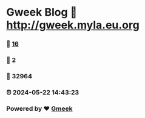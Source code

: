 # Gweek Blog :link: http://gweek.myla.eu.org 
### :page_facing_up: [16](http://gweek.myla.eu.org/tag.html) 
### :speech_balloon: 2 
### :hibiscus: 32964 
### :alarm_clock: 2024-05-22 14:43:23 
### Powered by :heart: [Gmeek](https://github.com/Meekdai/Gmeek)

